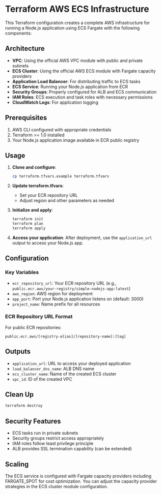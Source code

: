 # Terraform AWS ECS Infrastructure

This Terraform configuration creates a complete AWS infrastructure for running a Node.js application using ECS Fargate with the following components:

## Architecture

- **VPC**: Using the official AWS VPC module with public and private subnets
- **ECS Cluster**: Using the official AWS ECS module with Fargate capacity providers
- **Application Load Balancer**: For distributing traffic to ECS tasks
- **ECS Service**: Running your Node.js application from ECR
- **Security Groups**: Properly configured for ALB and ECS communication
- **IAM Roles**: ECS execution and task roles with necessary permissions
- **CloudWatch Logs**: For application logging

## Prerequisites

1. AWS CLI configured with appropriate credentials
2. Terraform >= 1.0 installed
3. Your Node.js application image available in ECR public registry

## Usage

1. **Clone and configure**:
   ```bash
   cp terraform.tfvars.example terraform.tfvars
   ```

2. **Update terraform.tfvars**:
   - Set your ECR repository URL
   - Adjust region and other parameters as needed

3. **Initialize and apply**:
   ```bash
   terraform init
   terraform plan
   terraform apply
   ```

4. **Access your application**:
   After deployment, use the `application_url` output to access your Node.js app.

## Configuration

### Key Variables

- `ecr_repository_url`: Your ECR repository URL (e.g., `public.ecr.aws/your-registry/simple-nodejs-app:latest`)
- `aws_region`: AWS region for deployment
- `app_port`: Port your Node.js application listens on (default: 3000)
- `project_name`: Name prefix for all resources

### ECR Repository URL Format

For public ECR repositories:
```
public.ecr.aws/[registry-alias]/[repository-name]:[tag]
```

## Outputs

- `application_url`: URL to access your deployed application
- `load_balancer_dns_name`: ALB DNS name
- `ecs_cluster_name`: Name of the created ECS cluster
- `vpc_id`: ID of the created VPC

## Clean Up

```bash
terraform destroy
```

## Security Features

- ECS tasks run in private subnets
- Security groups restrict access appropriately
- IAM roles follow least privilege principle
- ALB provides SSL termination capability (can be extended)

## Scaling

The ECS service is configured with Fargate capacity providers including FARGATE_SPOT for cost optimization. You can adjust the capacity provider strategies in the ECS cluster module configuration.